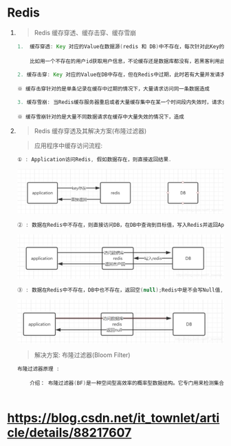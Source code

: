 # Redis

1.  > Redis 缓存穿透、缓存击穿、缓存雪崩

    ```JAVA
    1.  缓存穿透: Key 对应的Value在数据源(redis 和 DB)中不存在，每次针对此Key的请求从缓存获取不到，请求都会到DB中去查询，从而可能打垮数据库。

        比如用一个不存在的用户id获取用户信息，不论缓存还是数据库都没有，若黑客利用此漏洞进行攻击可能压垮数据库
    ```
    ```JAVA
    2. 缓存击穿: Key 对应的Value在DB中存在，但在Redis中过期，此时若有大量并发请求过来，请求发现Cache已经过期会从后端DB中进行加载数据并且重新设置到Cache中，此时要是大量并发请求会直接压垮数据库

    ※ 缓存击穿针对的是单条记录在缓存中过期的情况下，大量请求访问同一条数据造成
    ```
    ```JAVA
    3. 缓存雪崩: 当Redis缓存服务器重启或者大量缓存集中在某一个时间段内失效时，请求会直接到达压垮后端系统(DB)

    ※ 缓存雪崩针对的是大量不同数据请求在缓存中大量失效的情况下，造成
    ```

2.  > Redis 缓存穿透及其解决方案(布隆过滤器)

    > 应用程序中缓存访问流程: 
    ```JAVA
    ① : Application访问Redis, 假如数据存在，则直接返回结果.
    ```
    ![key no exist](./Image/Redis/redis_cache_exist.png)

    ```JAVA
    ② : 数据在Redis中不存在，则直接访问DB，在DB中查询到目标值，写入Redis并返回Applicaion.
    ```
    ![key no exist](./Image/Redis/redis_cache_not_exist_db_exist.png)
    
    ```JAVA
    ③ : 数据在Redis中不存在，DB中也不存在，返回空(null);Redis中是不会写Null值, 若反复发送同一条请数据请求，则会发生缓存穿透;
    ```
    ![key no exist](./Image/Redis/redis_cache_penetrate.png)

    > 解决方案: 布隆过滤器(Bloom Filter)

    ```JAVA
    布隆过滤器原理 : 
    
        介绍： 布隆过滤器(BF)是一种空间型高效率的概率型数据结构。它专门用来检测集合中是否包含特定的元素
        
    ```

# https://blog.csdn.net/it_townlet/article/details/88217607
